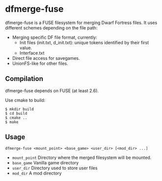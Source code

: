 dfmerge-fuse
============

dfmerge-fuse is a FUSE filesystem for merging Dwarf Fortress files. It uses different schemes depending on the file path:
 * Merging specific DF file format, currently:
   - Init files (init.txt, d_init.txt): unique tokens identified by their first value.
   - Interface.txt
 * Direct file access for savegames.
 * UnionFS-like for other files.

Compilation
-----------

dfmerge-fuse depends on FUSE (at least 2.6).

Use cmake to build:

    $ mkdir build
    $ cd build
    $ cmake ..
    $ make

Usage
-----

    dfmerge-fuse <mount_point> <base_game> <user_dir> [<mod_dir> ...]

 * `mount_point` Directory where the merged filesystem will be mounted.
 * `base_game` Vanilla game directory
 * `user_dir` Directory used to store user files
 * `mod_dir` A mod directory
